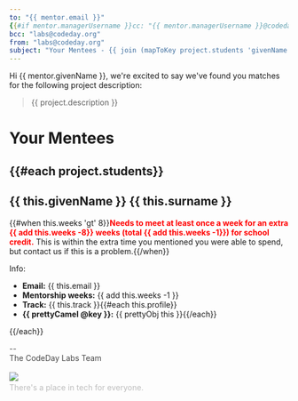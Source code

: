 ```yaml
---
to: "{{ mentor.email }}"
{{#if mentor.managerUsername }}cc: "{{ mentor.managerUsername }}@codeday.org"{{/if}}
bcc: "labs@codeday.org"
from: "labs@codeday.org"
subject: "Your Mentees - {{ join (mapToKey project.students 'givenName') ', ' }}"
---
```


Hi {{ mentor.givenName }}, we're excited to say we've found you matches for the following project description:

<blockquote>{{ project.description }}</blockquote>

# Your Mentees

{{#each project.students}}
-----
## {{ this.givenName }} {{ this.surname }}
{{#when this.weeks 'gt' 8}}<span style="color: red">**Needs to meet at least once a week for an extra {{ add this.weeks -8}} weeks (total {{ add this.weeks -1}}) for school credit.**</span> This is within the extra time you mentioned you were able to spend, but contact us if this is a problem.{{/when}}

Info:

- **Email:** {{ this.email }}
- **Mentorship weeks:** {{ add this.weeks -1 }}
- **Track:** {{ this.track }}{{#each this.profile}}
- **{{ prettyCamel @key }}:** {{ prettyObj this }}{{/each}}

{{/each}}


<div>
<div style="color: #484848;">--<br />The CodeDay Labs Team</div>
<div><br /><img src="https://f1.codeday.org/logo.png" /><a style="color: #bdbdbd; text-decoration: none;" href="https://www.youtube.com/watch?v=GKNBurEnGow" target="_blank" rel="noopener noreferrer"><br />There's a place in tech for everyone.</a><a style="color: #bdbdbd; text-decoration: none;" href="https://www.youtube.com/watch?v=GKNBurEnGow" target="_blank" rel="noopener noreferrer"><br /></a></div>
</div>
